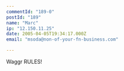 ```yaml
---
commentId: "189-0"
postId: "189"
name: "Marc"
ip: "12.150.11.25"
date: 2005-04-05T19:34:17.000Z
email: "msoda@non-of-your-fn-business.com"

---
```

<p>Waggr RULES!</p>